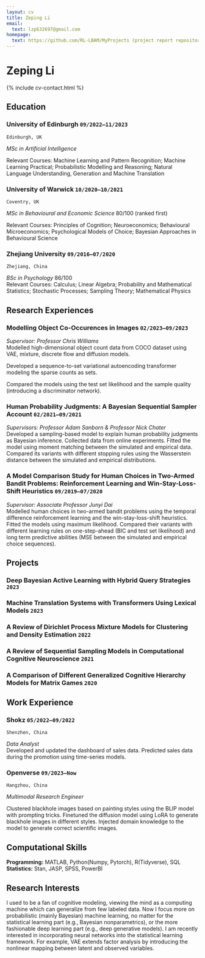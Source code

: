 ```yaml
---
layout: cv
title: Zeping Li
email:
  text: lzp632697@gmail.com
homepage:
  text: https://github.com/RL-LBAM/MyProjects (project report repository)
---
```


# Zeping **Li**

<!--
include contact information from the front matter
Supported arguments:
    - homepage: url, text
    - phone
    - email
-->

{% include cv-contact.html %}

## Education

### **University of Edinburgh** `09/2022–11/2023`

```
Edinburgh, UK
```

*MSc in Artificial Intelligence*



Relevant Courses: Machine Learning and Pattern Recognition; Machine Learning Practical; Probabilistic Modelling and Reasoning; Natural Language Understanding, Generation and Machine Translation

### **University of Warwick** `10/2020–10/2021`

```
Coventry, UK
```

*MSc in Behavioural and Economic Science* 80/100 (ranked first)



Relevant Courses: Principles of Cognition; Neuroeconomics; Behavioural Microeconomics; Psychological Models of Choice; Bayesian Approaches in Behavioural Science

### **Zhejiang University** `09/2016–07/2020`

```
Zhejiang, China
```

*BSc in Psychology* 86/100  
Relevant Courses: Calculus; Linear Algebra; Probability and Mathematical Statistics; Stochastic Processes; Sampling Theory; Mathematical Physics

## Research Experiences

### **Modelling Object Co-Occurences in Images** `02/2023–09/2023`
*Supervisor: Professor Chris Williams*  
Modelled high-dimensional object count data from COCO dataset using VAE, mixture, discrete flow and diffusion models. 

Developed a sequence-to-set variational autoencoding transformer modeling the sparse counts as sets. 

Compared the models using the test set likelihood and the sample quality (introducing a discriminator network).

### **Human Probability Judgments: A Bayesian Sequential Sampler Account** `02/2021–09/2021`
*Supervisors: Professor Adam Sanborn & Professor Nick Chater*  
Developed a sampling-based model to explain human probability judgments as Bayesian inference. Collected data from online experiments. Fitted the model using moment matching between the simulated and empirical data. Compared its variants with different stopping rules using the Wasserstein distance between the simulated and empirical distributions.

### **A Model Comparison Study for Human Choices in Two-Armed Bandit Problems: Reinforcement Learning and Win-Stay-Loss-Shift Heuristics** `09/2019–07/2020`  
*Supervisor: Associate Professor Junyi Dai*  
Modelled human choices in two-armed bandit problems using the temporal difference reinforcement learning and the win-stay-loss-shift heuristics. Fitted the models using maximum likelihood. Compared their variants with different learning rules on one-step-ahead (BIC and test set likelihood) and long term predictive abilities (MSE between the simulated and empirical choice sequences).

## Projects
### **Deep Bayesian Active Learning with Hybrid Query Strategies** `2023`
### **Machine Translation Systems with Transformers Using Lexical Models** `2023`
### **A Review of Dirichlet Process Mixture Models for Clustering and Density Estimation** `2022`
### **A Review of Sequential Sampling Models in Computational Cognitive Neuroscience** `2021`
### **A Comparison of Different Generalized Cognitive Hierarchy Models for Matrix Games** `2020`


## Work Experience
### **Shokz** `05/2022–09/2022`
```
Shenzhen, China
```
*Data Analyst*   
Developed and updated the dashboard of sales data. Predicted sales data during the promotion using time-series models.

### **Openverse** `09/2023–Now`
```
Hangzhou, China
```
*Multimodal Research Engineer* 

Clustered blackhole images based on painting styles using the BLIP model with prompting tricks. Finetuned the diffusion model using LoRA to generate blackhole images in different styles. Injected domain knowledge to the model to generate correct scientific images.

## Computational Skills
**Programming:** MATLAB, Python(Numpy, Pytorch), R(Tidyverse), SQL  
**Statistics:** Stan, JASP, SPSS, PowerBI
## Research Interests
I used to be a fan of cognitive modeling, viewing the mind as a computing machine which can generalize from few labeled data. Now I focus more on probabilistic (mainly Bayesian) machine learning, no matter for the statistical learning part (e.g., Bayesian nonparametrics), or the more fashionable deep learning part (e.g., deep generative models). I am recently interested in incorporating neural networks into the statistical learning framework. For example, VAE extends factor analysis by introducing the nonlinear mapping between latent and observed variables.




<!-- ### Footer

-->
